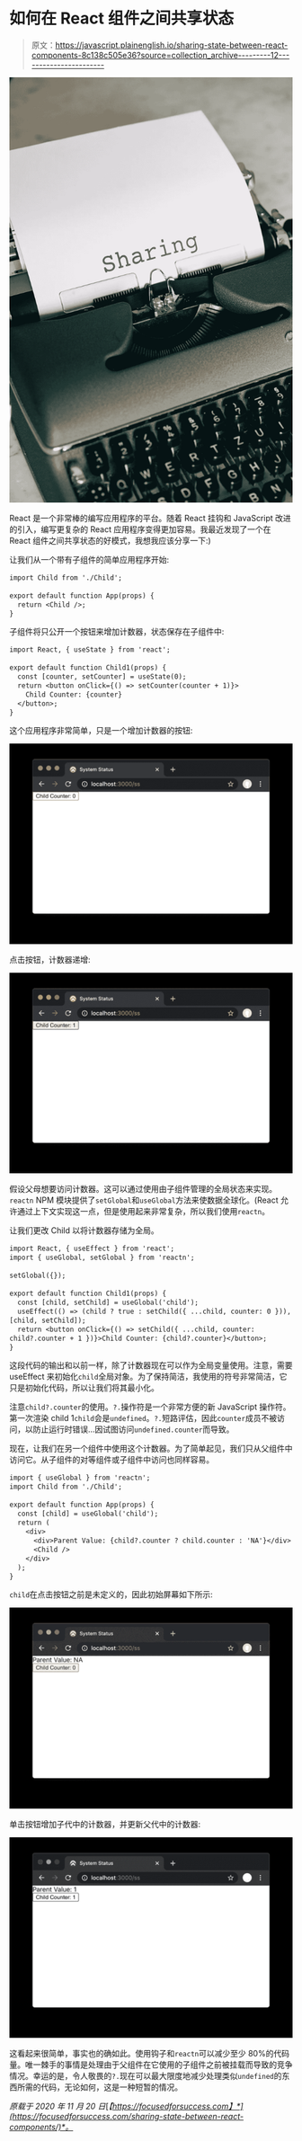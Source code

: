 # 如何在 React 组件之间共享状态

> 原文：<https://javascript.plainenglish.io/sharing-state-between-react-components-8c138c505e36?source=collection_archive---------12----------------------->

![](img/1505a04357ae8918ef546f0a3f6661d2.png)

React 是一个非常棒的编写应用程序的平台。随着 React 挂钩和 JavaScript 改进的引入，编写更复杂的 React 应用程序变得更加容易。我最近发现了一个在 React 组件之间共享状态的好模式，我想我应该分享一下:)

让我们从一个带有子组件的简单应用程序开始:

```
import Child from './Child';

export default function App(props) {
  return <Child />;
}
```

子组件将只公开一个按钮来增加计数器，状态保存在子组件中:

```
import React, { useState } from 'react';

export default function Child1(props) {
  const [counter, setCounter] = useState(0);
  return <button onClick={() => setCounter(counter + 1)}>
    Child Counter: {counter}
  </button>;
}
```

这个应用程序非常简单，只是一个增加计数器的按钮:

![](img/4500506ed479d385a01d6ffd2c0e3bf3.png)

点击按钮，计数器递增:

![](img/2cf9ed6b8528d5905cf0c3d3fa106a3b.png)

假设父母想要访问计数器。这可以通过使用由子组件管理的全局状态来实现。`reactn` NPM 模块提供了`setGlobal`和`useGlobal`方法来使数据全球化。(React 允许通过上下文实现这一点，但是使用起来非常复杂，所以我们使用`reactn`。

让我们更改 Child 以将计数器存储为全局。

```
import React, { useEffect } from 'react';
import { useGlobal, setGlobal } from 'reactn';

setGlobal({});

export default function Child1(props) {
  const [child, setChild] = useGlobal('child');
  useEffect(() => (child ? true : setChild({ ...child, counter: 0 })), [child, setChild]);
  return <button onClick={() => setChild({ ...child, counter: child?.counter + 1 })}>Child Counter: {child?.counter}</button>;
}
```

这段代码的输出和以前一样，除了计数器现在可以作为全局变量使用。注意，需要 useEffect 来初始化`child`全局对象。为了保持简洁，我使用的符号非常简洁，它只是初始化代码，所以让我们将其最小化。

注意`child?.counter`的使用。`?.`操作符是一个非常方便的新 JavaScript 操作符。第一次渲染 child 1`child`会是`undefined`。`?.`短路评估，因此`counter`成员不被访问，以防止运行时错误...因试图访问`undefined.counter`而导致。

现在，让我们在另一个组件中使用这个计数器。为了简单起见，我们只从父组件中访问它。从子组件的对等组件或子组件中访问也同样容易。

```
import { useGlobal } from 'reactn';
import Child from './Child';

export default function App(props) {
  const [child] = useGlobal('child');
  return (
    <div>
      <div>Parent Value: {child?.counter ? child.counter : 'NA'}</div>
      <Child />
    </div>
  );
}
```

`child`在点击按钮之前是未定义的，因此初始屏幕如下所示:

![](img/84ca989a5feb677e576279d1870bd1b8.png)

单击按钮增加子代中的计数器，并更新父代中的计数器:

![](img/3c68edcd8ca9fa0ce16eba3c82960a59.png)

这看起来很简单，事实也的确如此。使用钩子和`reactn`可以减少至少 80%的代码量。唯一棘手的事情是处理由于父组件在它使用的子组件之前被挂载而导致的竞争情况。幸运的是，令人敬畏的`?.`现在可以最大限度地减少处理类似`undefined`的东西所需的代码，无论如何，这是一种短暂的情况。

*原载于 2020 年 11 月 20 日*[*【https://focusedforsuccess.com】*](https://focusedforsuccess.com/sharing-state-between-react-components/)*。*